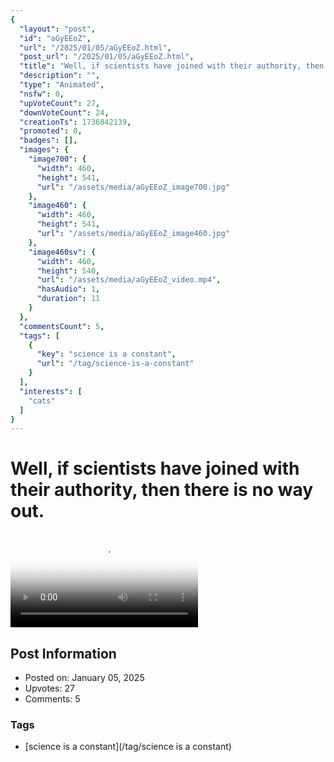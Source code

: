 ```yaml
---
{
  "layout": "post",
  "id": "aGyEEoZ",
  "url": "/2025/01/05/aGyEEoZ.html",
  "post_url": "/2025/01/05/aGyEEoZ.html",
  "title": "Well, if scientists have joined with their authority, then there is no way out.",
  "description": "",
  "type": "Animated",
  "nsfw": 0,
  "upVoteCount": 27,
  "downVoteCount": 24,
  "creationTs": 1736042139,
  "promoted": 0,
  "badges": [],
  "images": {
    "image700": {
      "width": 460,
      "height": 541,
      "url": "/assets/media/aGyEEoZ_image700.jpg"
    },
    "image460": {
      "width": 460,
      "height": 541,
      "url": "/assets/media/aGyEEoZ_image460.jpg"
    },
    "image460sv": {
      "width": 460,
      "height": 540,
      "url": "/assets/media/aGyEEoZ_video.mp4",
      "hasAudio": 1,
      "duration": 11
    }
  },
  "commentsCount": 5,
  "tags": [
    {
      "key": "science is a constant",
      "url": "/tag/science-is-a-constant"
    }
  ],
  "interests": [
    "cats"
  ]
}
---
```


# Well, if scientists have joined with their authority, then there is no way out.

<video controls playsinline loop poster="/assets/media/aGyEEoZ_image460.jpg">
  <source src="/assets/media/aGyEEoZ_video.mp4" type="video/mp4">
  Your browser does not support the video tag.
</video>

## Post Information

- Posted on: January 05, 2025
- Upvotes: 27
- Comments: 5

### Tags

- [science is a constant](/tag/science is a constant)
